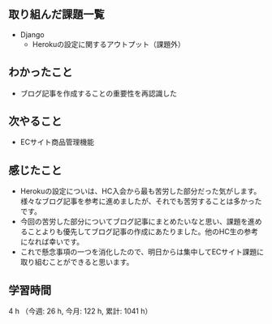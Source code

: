 ## 取り組んだ課題一覧
- Django
    - Herokuの設定に関するアウトプット（課題外）       

## わかったこと
- ブログ記事を作成することの重要性を再認識した

## 次やること
- ECサイト商品管理機能

## 感じたこと
- Herokuの設定についは、HC入会から最も苦労した部分だった気がします。様々なブログ記事を参考に進めましたが、それでも苦労することは多かったです。
- 今回の苦労した部分についてブログ記事にまとめたいなと思い、課題を進めることよりも優先してブログ記事の作成にあたりました。他のHC生の参考になれば幸いです。
- これで懸念事項の一つを消化したので、明日からは集中してECサイト課題に取り組むことができると思います。
    
## 学習時間
4 h （今週: 26 h, 今月: 122 h, 累計: 1041 h）